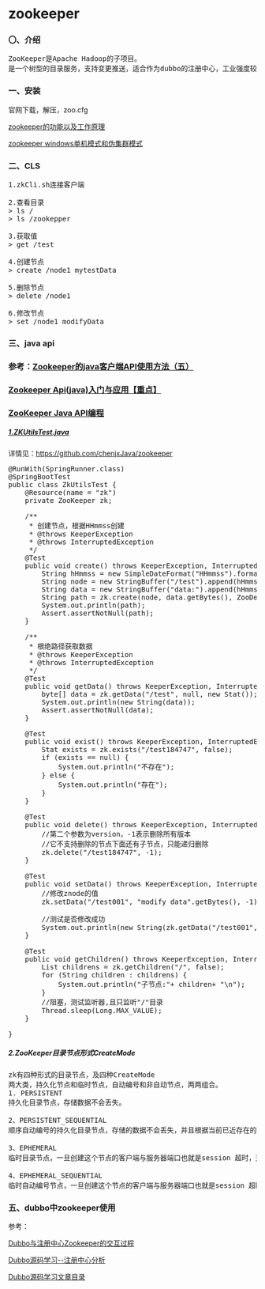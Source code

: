 # zookeeper
### 〇、介绍
<pre>
ZooKeeper是Apache Hadoop的子项目。
是一个树型的目录服务，支持变更推送，适合作为dubbo的注册中心，工业强度较高，可用于生产环境。
</pre>
### 一、安装
官网下载，解压，zoo.cfg

[zookeeper的功能以及工作原理](https://www.cnblogs.com/felixzh/p/5869212.html)

[zookeeper windows单机模式和伪集群模式](https://blog.csdn.net/lovesummerforever/article/details/48975703)

### 二、CLS 
<pre>
1.zkCli.sh连接客户端

2.查看目录
> ls /
> ls /zookepper

3.获取值
> get /test

4.创建节点
> create /node1 mytestData

5.删除节点
> delete /node1

6.修改节点
> set /node1 modifyData
</pre>

### 三、java api
### 参考：[Zookeeper的java客户端API使用方法（五）](https://blog.csdn.net/jiuqiyuliang/article/details/56012027)

### [Zookeeper Api(java)入门与应用【重点】](http://www.cnblogs.com/ggjucheng/p/3370359.html)

### [ZooKeeper Java API编程](https://www.cnblogs.com/IcanFixIt/p/7882107.html)

##### [1.ZKUtilsTest.java](https://github.com/chenjxJava/zookeeper/blob/master/src/test/java/com/chenjx/arms/ZkUtilsTest.java)
详情见：https://github.com/chenjxJava/zookeeper
<pre>
@RunWith(SpringRunner.class)
@SpringBootTest
public class ZkUtilsTest {
    @Resource(name = "zk")
    private ZooKeeper zk;

    /**
     * 创建节点，根据HHmmss创建
     * @throws KeeperException
     * @throws InterruptedException
     */
    @Test
    public void create() throws KeeperException, InterruptedException {
        String hHmmss = new SimpleDateFormat("HHmmss").format(new Date());
        String node = new StringBuffer("/test").append(hHmmss).toString();
        String data = new StringBuffer("data:").append(hHmmss).toString();
        String path = zk.create(node, data.getBytes(), ZooDefs.Ids.OPEN_ACL_UNSAFE, CreateMode.PERSISTENT);
        System.out.println(path);
        Assert.assertNotNull(path);
    }

    /**
     * 根绝路径获取数据
     * @throws KeeperException
     * @throws InterruptedException
     */
    @Test
    public void getData() throws KeeperException, InterruptedException {
        byte[] data = zk.getData("/test", null, new Stat());
        System.out.println(new String(data));
        Assert.assertNotNull(data);
    }

    @Test
    public void exist() throws KeeperException, InterruptedException {
        Stat exists = zk.exists("/test184747", false);
        if (exists == null) {
            System.out.println("不存在");
        } else {
            System.out.println("存在");
        }
    }

    @Test
    public void delete() throws KeeperException, InterruptedException {
        //第二个参数为version，-1表示删除所有版本
        //它不支持删除的节点下面还有子节点，只能递归删除
        zk.delete("/test184747", -1);
    }

    @Test
    public void setData() throws KeeperException, InterruptedException {
        //修改znode的值
        zk.setData("/test001", "modify data".getBytes(), -1);

        //测试是否修改成功
        System.out.println(new String(zk.getData("/test001", false, null)));
    }

    @Test
    public void getChildren() throws KeeperException, InterruptedException {
        List<String> childrens = zk.getChildren("/", false);
        for (String children : childrens) {
            System.out.println("子节点:"+ children+ "\n");
        }
        //阻塞，测试监听器,且只监听"/"目录
        Thread.sleep(Long.MAX_VALUE);
    }

}
</pre>

##### 2.ZooKeeper目录节点形式CreateMode
<pre>
zk有四种形式的目录节点，及四种CreateMode
两大类，持久化节点和临时节点，自动编号和非自动节点，两两组合。
1. PERSISTENT 
持久化目录节点，存储数据不会丢失。

2、PERSISTENT_SEQUENTIAL
顺序自动编号的持久化目录节点，存储的数据不会丢失，并且根据当前已近存在的节点数自动加 1，然后返回给客户端已经成功创建的目录节点名。

3、EPHEMERAL
临时目录节点，一旦创建这个节点的客户端与服务器端口也就是session 超时，这种节点会被自动删除。

4、EPHEMERAL_SEQUENTIAL
临时自动编号节点，一旦创建这个节点的客户端与服务器端口也就是session 超时，这种节点会被自动删除，并且根据当前已近存在的节点数自动加 1，然后返回给客户端已经成功创建的目录节点名。
</pre>


### 五、dubbo中zookeeper使用
参考：

[Dubbo与注册中心Zookeeper的交互过程](https://blog.csdn.net/qq_27529917/article/details/80632078)

[Dubbo源码学习--注册中心分析](https://www.cnblogs.com/javanoob/p/dubbo_registry.html)

[Dubbo源码学习文章目录](https://www.cnblogs.com/javanoob/p/dubbo_menu.html)